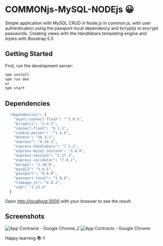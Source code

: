 # COMMONjs-MySQL-NODEjs 😀

Simple application with MySQL CRUD in Node.js in common.js, with user authentication using the passport-local dependency and bcryptjs to encrypt passwords.
Creating views with the Handlebars templating engine and styles with Boostrap 5.3

## Getting Started

First, run the development server:

```bash
npm install
npm run dev
or
npm start
```

## Dependencies

```bash
  "dependencies": {
    "async-connect-flash": "^1.0.5",
    "bcryptjs": "2.4.3",
    "connect-flash": "0.1.1",
    "cookie-parser": "^1.4.6",
    "dotenv": "16.3.1",
    "express": "4.18.2",
    "express-handlebars": "7.1.2",
    "express-mysql-session": "3.0.0",
    "express-session": "1.17.3",
    "express-validator": "7.0.1",
    "morgan": "1.10.0",
    "mysql2": "3.6.5",
    "passport": "0.6.0",
    "passport-local": "1.0.0",
    "timeago.js": "4.0.2",
    "zod": "3.22.4"
  }
```

Open [http://localhost:3000](http://localhost:3000) with your browser to see the result.

## Screenshots

![App Contracts - Google Chrome_2](https://github.com/AliaxDev/COMMONjs-MySQL-NODEjs/assets/97317491/97ea49e2-f498-4333-bb65-f3d268fdfd7b)
![App Contracts - Google Chrome](https://github.com/AliaxDev/COMMONjs-MySQL-NODEjs/assets/97317491/cd7c3389-ff44-4744-99c2-81842bd682cc)

Happy learning 📚 !!
